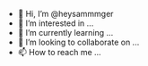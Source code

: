 - 👋 Hi, I’m @heysammmger
- 👀 I’m interested in ...
- 🌱 I’m currently learning ...
- 💞️ I’m looking to collaborate on ...
- 📫 How to reach me ...

<!---
heysammmger/heysammmger is a ✨ special ✨ repository because its `README.md` (this file) appears on your GitHub profile.
You can click the Preview link to take a look at your changes.
--->
